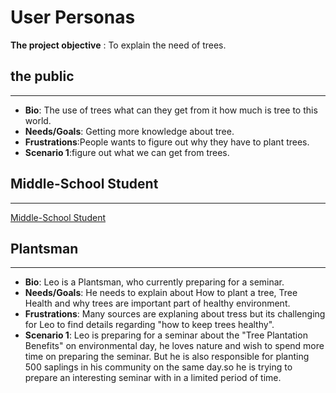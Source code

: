 # User Personas

**The project objective** : To explain the need of trees.

## the public 

---

- **Bio**: The use of trees what can they get from it how much is tree to this
  world.
- **Needs/Goals**: Getting more knowledge about tree.
- **Frustrations**:People wants to figure out why they have to plant trees.
- **Scenario 1**:figure out what we can get from trees.

## Middle-School Student

---

[Middle-School Student](https://www.semrush.com/persona/share/M4pKsPJ074aa2P--nmTRP3-Xg5Z-dTvDGzSQUy8FlcI/)

## Plantsman

---

- **Bio**: Leo is a Plantsman, who currently preparing for a seminar.
- **Needs/Goals**: He needs to explain about How to plant a tree, Tree Health
  and why trees are important part of healthy environment.
- **Frustrations**: Many sources are explaning about tress but its challenging
  for Leo to find details regarding "how to keep trees healthy".
- **Scenario 1**: Leo is preparing for a seminar about the "Tree Plantation
  Benefits" on environmental day, he loves nature and wish to spend more time on
  preparing the seminar. But he is also responsible for planting 500 saplings in
  his community on the same day.so he is trying to prepare an interesting
  seminar with in a limited period of time.
